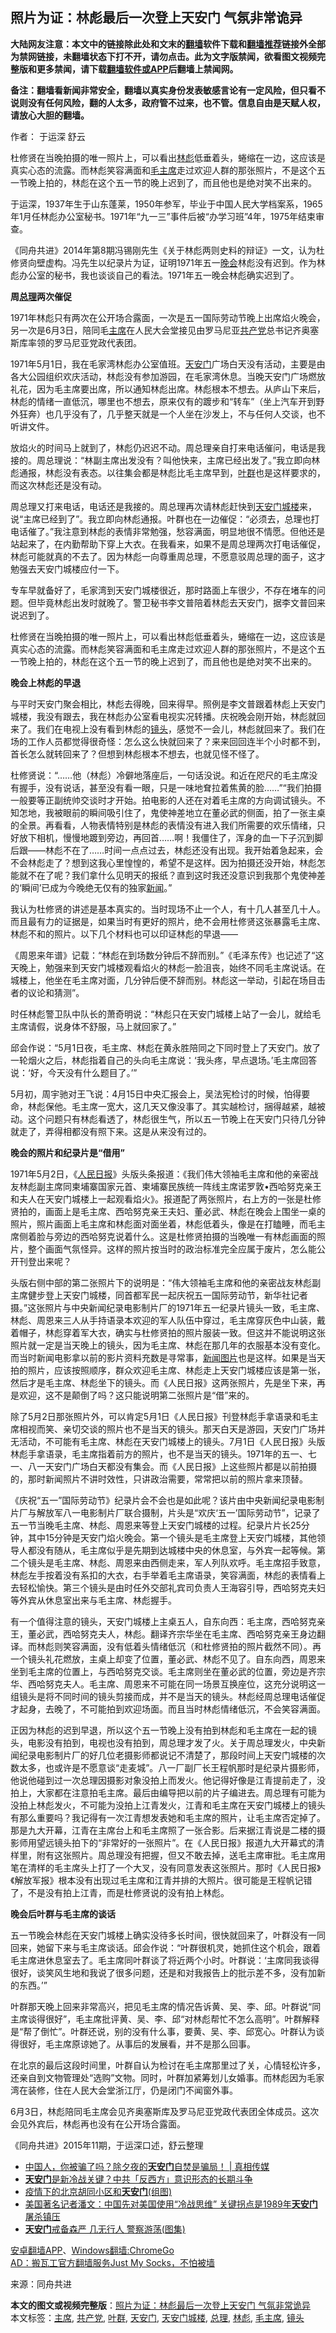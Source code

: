  <h2>照片为证：林彪最后一次登上天安门 气氛非常诡异</h2> <p class="notice"><b>大陆网友注意：本文中的链接除此处和文末的<a href="https://github.com/bannedbook/fanqiang" >翻墙</a>软件下载和<a href="https://github.com/killgcd/justmysocks/blob/master/README.md">翻墙推荐</a>链接外全部为禁网链接，未翻墙状态下打不开，请勿点击。此为文字版禁闻，欲看图文视频完整版和更多禁闻，请下载<a href="https://github.com/bannedbook/fanqiang">翻墙软件或APP</a>后翻墙上禁闻网。</p><p>备注：翻墙看新闻非常安全，翻墙以真实身份发表敏感言论有一定风险，但只看不说则没有任何风险，翻的人太多，政府管不过来，也不管。信息自由是天赋人权，请放心大胆的翻墙。</b></p>  <div class="entry"> <p>作者： 于运深 舒云</p> <p id="summary">杜修贤在当晚拍摄的唯一照片上，可以看出<a href="https://www.bannedbook.org/bnews/tag/%e6%9e%97%e5%bd%aa/" class="st_tag internal_tag" rel="tag" title="标签 林彪 下的日志">林彪</a>低垂着头，蜷缩在一边，这应该是真实心态的流露。而林彪笑容满面和<a href="https://www.bannedbook.org/bnews/tag/%e6%af%9b%e4%b8%bb%e5%b8%ad/" class="st_tag internal_tag" rel="tag" title="标签 毛主席 下的日志">毛主席</a>走过欢迎人群的那张照片，不是这个五一节晚上拍的，林彪在这个五一节的晚上迟到了，而且他也是绝对笑不出来的。</p> <p id="conimg">于运深，1937年生于山东蓬莱，1950年参军，毕业于中国人民大学档案系，1965年1月任林彪办公室秘书。1971年“九一三”事件后被“办学习班”4年，1975年结束审查。</p> <p>《同舟共进》2014年第8期冯锡刚先生《关于林彪两则史料的辩证》一文，认为杜修贤向壁虚构。冯先生以纪录片为证，证明1971年五一<span class='wp_keywordlink_affiliate'><a href="https://zh-cn.shenyunperformingarts.org/" title="晚会" target="_blank">晚会</a></span>林彪没有迟到。作为林彪办公室的秘书，我也谈谈自己的看法。1971年五一晚会林彪确实迟到了。</p> <p><strong>周<a href="https://www.bannedbook.org/bnews/tag/%e6%80%bb%e7%90%86/" class="st_tag internal_tag" rel="tag" title="标签 总理 下的日志">总理</a>两次催促</strong></p> <p>1971年林彪只有两次在公开场合露面，一次是五一国际劳动节晚上出席焰火晚会，另一次是6月3日，陪同毛<a href="https://www.bannedbook.org/bnews/tag/%E4%B8%BB%E5%B8%AD/" class="st_tag internal_tag" rel="tag" title="标签 主席 下的日志">主席</a>在人民大会堂接见由罗马尼亚<a href="https://www.bannedbook.org/bnews/tag/%e5%85%b1%e4%ba%a7%e5%85%9a/" class="st_tag internal_tag" rel="tag" title="标签 共产党 下的日志">共产党</a>总书记齐奥塞斯库率领的罗马尼亚党政代表团。</p> <p>1971年5月1日，我在毛家湾林彪办公室值班。<a href="https://www.bannedbook.org/bnews/tag/%e5%a4%a9%e5%ae%89%e9%97%a8/" class="st_tag internal_tag" rel="tag" title="标签 天安门 下的日志">天安门</a>广场白天没有活动，主要是由各大公园组织欢庆活动，林彪没有参加游园，在毛家湾休息。当晚天安门广场燃放礼花，因为毛主席要出席，所以通知林彪出席。林彪根本不想去。从庐山下来后，林彪的情绪一直低沉，哪里也不想去，原来仅有的踱步和“转车”（坐上汽车开到野外狂奔）也几乎没有了，几乎整天就是一个人坐在沙发上，不与任何人交谈，也不听讲文件。</p> <p>放焰火的时间马上就到了，林彪仍迟迟不动。周总理亲自打来电话催问，电话是我接的。周总理说：“林副主席出发没有？叫他快来，主席已经出发了。”我立即向林彪通报，林彪没有表态。以往集会都是林彪比毛主席早到，<a href="https://www.bannedbook.org/bnews/tag/%e5%8f%b6%e7%be%a4/" class="st_tag internal_tag" rel="tag" title="标签 叶群 下的日志">叶群</a>也是这样要求的，而这次林彪还是没有动。</p>  <p>周总理又打来电话，电话还是我接的。周总理再次请林彪赶快到<a href="https://www.bannedbook.org/bnews/tag/%E5%A4%A9%E5%AE%89%E9%97%A8%E5%9F%8E%E6%A5%BC/" class="st_tag internal_tag" rel="tag" title="标签 天安门城楼 下的日志">天安门城楼</a>来，说“主席已经到了”。我立即向林彪通报。叶群也在一边催促：“必须去，总理也打电话催了。”我注意到林彪的表情非常勉强，愁容满面，明显地很不情愿。但他还是站起来了，在内勤帮助下穿上大衣。在我看来，如果不是周总理两次打电话催促，林彪可能就真的不去了。因为林彪一向尊重周总理，不愿意驳周总理的面子，这才勉强去天安门城楼应付一下。</p> <p>专车早就备好了，毛家湾到天安门城楼很近，那时路面上车很少，不存在堵车的问题。但毕竟林彪出发时就晚了。警卫秘书李文普陪着林彪去天安门，据李文普回来说迟到了。</p> <p>杜修贤在当晚拍摄的唯一照片上，可以看出林彪低垂着头，蜷缩在一边，这应该是真实心态的流露。而林彪笑容满面和毛主席走过欢迎人群的那张照片，不是这个五一节晚上拍的，林彪在这个五一节的晚上迟到了，而且他也是绝对笑不出来的。</p> <p><strong>晚会上林彪的早退</strong></p> <p>与平时天安门聚会相比，林彪去得晚，回来得早。照例是李文普跟着林彪上天安门城楼，我没有跟去，我在林彪办公室看电视实况转播。庆祝晚会刚开始，林彪就回来了。我们在电视上没有看到林彪的<a href="https://www.bannedbook.org/bnews/tag/%E9%95%9C%E5%A4%B4/" class="st_tag internal_tag" rel="tag" title="标签 镜头 下的日志">镜头</a>，感觉不一会儿，林彪就回来了。我们在场的工作人员都觉得很奇怪：怎么这么快就回来了？来来回回连半个小时都不到，首长怎么就转回来了？但想到林彪根本不想去，也就见怪不怪了。</p> <p>杜修贤说：“……他（林彪）冷僻地落座后，一句话没说。和近在咫尺的毛主席没有握手，没有说话，甚至没有看一眼，只是一味地耷拉着焦黄的脸……”“我们拍摄一般要等正副统帅交谈时才开始。拍电影的人还在对着毛主席的方向调试镜头。不知怎地，我被眼前的瞬间吸引住了，鬼使神差地立在董必武的侧面，拍了一张主桌的全景。再看看，人物表情特别是林彪的表情没有进入我们所需要的欢乐情绪，只好放下相机，慢慢地踱到旁边，再回首……啊！我僵住了，浑身的血一下子沉到脚后跟——林彪不在了……时间一点点过去，林彪还没有出现。我开始着急起来，会不会林彪走了？想到这我心里惶惶的，希望不是这样。因为拍摄还没开始，林彪怎能就不在了呢？我们拿什么见明天的报纸？直到这时我还没意识到我那个鬼使神差的‘瞬间’已成为今晚绝无仅有的独家<span class='wp_keywordlink_affiliate'><a href="https://www.bannedbook.org/" title="新闻">新闻</a></span>。”</p> <p>我认为杜修贤的讲述是基本真实的。当时现场不止一个人，有十几人甚至几十人。而且最有力的证据是，如果当时有更好的照片，绝不会用杜修贤这张暴露毛主席、林彪不和的照片。以下几个材料也可以印证林彪的早退——</p> <p>《周恩来年谱》记载：“林彪在到场数分钟后不辞而别。”《毛泽东传》也记述了“这天晚上，勉强来到天安门城楼观看焰火的林彪一脸沮丧，始终不同毛主席说话。在城楼上，他坐在毛主席对面，几分钟后便不辞而别。林彪这一举动，引起在场目击者的议论和猜测”。</p>  <p>时任林彪警卫队中队长的萧奇明说：“林彪只在天安门城楼上站了一会儿，就给毛主席请假，说身体不舒服，马上就回家了。”</p> <p>邱会作说：“5月1日夜，毛主席、林彪在黄永胜陪同之下同时登上了天安门。放了一轮烟火之后，林彪指着自己的头向毛主席说：‘我头疼，早点退场。’毛主席回答说：‘好，今天没有什么题目了。’”</p> <p>5月初，周宇驰对王飞说：4月15日中央汇报会上，吴法宪检讨的时候，怕得要命，林彪保他。毛主席一宽大，这几天又像没事了。其实越检讨，捆得越紧，越被动。这个问题只有林彪看透了，林彪很生气，所以五一节晚上在天安门只待几分钟就走了，弄得相都没有照下来。这是从来没有过的。</p> <p><strong>晚会的照片和纪录片是“借用”</strong></p> <p>1971年5月2日，《<span class='wp_keywordlink'><a href="https://www.bannedbook.org/forum2/topic109.html" title="透视人民日报" target="_blank">人民日报</a></span>》头版头条报道：《我们伟大领袖毛主席和他的亲密战友林彪副主席同柬埔寨国家元首、柬埔寨民族统一阵线主席诺罗敦•西哈努克亲王和夫人在天安门城楼上一起观看焰火》。报道配了两张照片，右上方的一张是杜修贤拍的，画面上是毛主席、西哈努克亲王夫妇、董必武、林彪在晚会上围坐一桌的照片，照片画面上毛主席和林彪面对面坐着，林彪低着头，像是在打瞌睡，而毛主席侧着脸与旁边的西哈努克说着什么。这是杜修贤拍摄的当晚唯一有林彪画面的照片，整个画面气氛怪异。这样的照片按当时的政治标准完全应属于废片，怎么能公开刊登出来呢？</p> <p>头版右侧中部的第二张照片下的说明是：“伟大领袖毛主席和他的亲密战友林彪副主席健步登上天安门城楼，同首都军民一起庆祝五一国际劳动节，新华社记者摄。”这张照片与中央新闻纪录电影制片厂的1971年五一纪录片镜头一致，毛主席、林彪、周恩来三人从手持语录本欢迎的军人队伍中穿过，毛主席穿灰色中山装，戴着帽子，林彪穿着军大衣，确实与杜修贤拍的照片服装一致。但这并不能说明这张照片就一定是当天晚上的镜头，因为毛主席、林彪在那几年的衣服基本没有变化。而当时新闻电影拿以前的影片资料充数是寻常事，<span class='wp_keywordlink_affiliate'><a href="https://www.bannedbook.org/bnews/topimagenews/" title="新闻图片" target="_blank">新闻图片</a></span>也是这样。如果是当天拍的照片，应该按照顺序，群众欢迎毛主席、林彪走上天安门城楼应该是第一张，然后才是毛主席、林彪坐下的镜头。而《人民日报》这两张照片，先是坐下来，再是欢迎，这不是颠倒了吗？这只能说明第二张照片是“借”来的。</p> <p>除了5月2日那张照片外，可以肯定5月1日《人民日报》刊登林彪手拿语录和毛主席相视而笑、亲切交谈的照片也不是当天的镜头。那天白天是游园，天安门广场并无活动，不可能有毛主席、林彪在天安门城楼上的镜头。7月1日《人民日报》头版林彪手拿语录，毛主席指着前方的照片，也不是当天的镜头。1971年的五一、七一、八一天安门广场白天都没有集会。而《人民日报》上这些照片都是以前拍摄的，那时新闻照片不讲时效性，只讲政治需要，常常把以前的照片拿来顶替。</p> <p>《庆祝“五一”国际劳动节》纪录片会不会也是如此呢？该片由中央新闻纪录电影制片厂与解放军八一电影制片厂联合摄制，片头是“欢庆‘五一’国际劳动节”，记录了五一节当晚毛主席、林彪、周恩来等登上天安门城楼的过程。纪录片片长25分钟，其中15分钟是天安门焰火晚会。第一个镜头是毛主席登上天安门城楼，其他领导人都没有随从，毛主席似乎是先期到达城楼中央的休息室，与外宾一起等候。第二个镜头是毛主席、林彪、周恩来由西侧走来，军人列队欢呼。毛主席招手致意，林彪左手按着没有系扣的大衣，右手举着毛主席语录，笑容满面，林彪的表情看上去轻松愉快。第三个镜头是由时任外交部礼宾司负责人王海容引导，西哈努克夫妇等外宾从休息室出来与毛主席、林彪握手。</p>  <p>有一个值得注意的镜头，天安门城楼上主桌五人，自东向西：毛主席，西哈努克亲王，董必武，西哈努克夫人，林彪。翻译齐宗华坐在毛主席、西哈努克亲王身边翻译。而林彪则笑容满面，没有低着头情绪低沉（和杜修贤拍的照片截然不同）。再一个镜头礼花燃放，主桌上却变了位置，董必武、林彪不见了。自东向西，周恩来坐到毛主席的位置上，与西哈努克交谈。毛主席则坐在董必武的位置，旁边是齐宗华、西哈努克夫人。毛主席、周恩来不可能在同一场景互换座位，这充分说明这一组镜头是将不同时间的镜头剪接而成，并不是当天的镜头。林彪经周总理电话催促才起身，去晚了，不可能拍到欢迎场面。而且当时林彪情绪低沉，不会笑容满面。</p> <p>正因为林彪的迟到早退，所以这个五一节晚上没有拍到林彪和毛主席在一起的镜头，电影没有拍到，电视也没有拍到，周总理才发了火。关于周总理发火，中央新闻纪录电影制片厂的好几位老摄影师都说记不清楚了，那段时间上天安门城楼的次数太多，也或许是不愿意谈“走麦城”。八一厂副厂长王程帆那时是纪录片摄影师，他说他碰到过一次总理因摄影对象没拍上而发火。他记得好像是江青提前走了，没拍上，大家都在注意拍毛主席。最后由编导把以前的片子编进去。周总理有可能为没拍上林彪发火，不可能为没拍上江青发火，江青和毛主席在天安门城楼上的镜头有那么重要吗？我记得有一次江青想发表她和毛主席的照片，让毛主席否定掉了。那是九大开幕，江青在主席台上和毛主席照了一张合影。后来据江青说是二楼的摄影师用望远镜头拍下的“非常好的一张照片”。在《人民日报》报道九大开幕式的清样里，附有这张照片。周总理没有把握，但又不敢去掉，送毛主席审批。毛主席用笔在清样的毛主席头上打了一个大叉，没有同意发表这张照片。那时《人民日报》《解放军报》根本没有出现过毛主席和江青并排的大照片。很可能是王程帆记错了，不是没有拍上江青，而是杜修贤说的没有拍上林彪。</p> <p><strong>晚会后叶群与毛主席的谈话</strong></p> <p>五一节晚会林彪在天安门城楼上确实没待多长时间，很快就回来了，叶群没有一同回来，她留下来与毛主席谈话。邱会作说：“叶群很机灵，她抓住这个机会，跟着毛主席进休息室去了。毛主席同叶群谈了将近两个小时。叶群说：‘主席同我谈得很好，谈笑风生地和我说了很多问题，还是和对我报告上的批示差不多，没有加新的东西。’”</p> <p>叶群那天晚上回来非常高兴，把见毛主席的情况告诉黄、吴、李、邱。叶群说“同主席谈得很好”，毛主席批评黄、吴、李、邱“对林彪帮忙不怎么高明”。叶群解释是“帮了倒忙”。叶群还说，别的没有什么事，要黄、吴、李、邱宽心。叶群认为谈得很好，毛主席原谅她了。从事后的发展看，并不是那么回事。</p> <p>在北京的最后这段时间里，叶群自认为检讨在毛主席那里过了关，心情轻松许多，还亲自到文物管理处“选购”文物。同时，叶群加紧筹划儿女婚事。而林彪因为毛家湾在装修，住在人民大会堂浙江厅，仍是闭门不闻窗外事。</p> <p>6月3日，林彪陪同毛主席会见齐奥塞斯库及罗马尼亚党政代表团全体成员。这次会见外宾后，林彪再也没有在公开场合露面。</p> <p>《同舟共进》2015年11期，于运深口述，舒云整理</p>  <ul class='op-related-articles' title='相关阅读'> <li><a href='https://www.bannedbook.org/bnews/bannedvideo/20200710/1358480.html' target='_blank'>中国人，你被骗了吗？除夕夜的<b>天安门</b>自焚是骗局！ | 真相传媒</a></li> <li><a href='https://www.bannedbook.org/bnews/cbnews/20200707/1356799.html' target='_blank'><b>天安门</b>是新冷战关键？中共「反西方」意识形态的长期斗争</a></li> <li><a href='https://www.bannedbook.org/bnews/cbnews/20200629/1352258.html' target='_blank'>疫情下的北京胡同小区和<b>天安门</b>(组图)</a></li> <li><a href='https://www.bannedbook.org/bnews/worldnews/usa/20200628/1351636.html' target='_blank'>美国著名记者潘文：中国先对美国使用“冷战思维” 关键拐点是1989年<b>天安门</b>屠杀镇压</a></li> <li><a href='https://www.bannedbook.org/bnews/cbnews/20200625/1350211.html' target='_blank'><b>天安门</b>戒备森严 几无行人 警察游荡(图集)</a></li> </ul> <div class="texttj"> <a href="https://github.com/bannedbook/fanqiang/wiki/%E7%A6%81%E9%97%BB%E7%BD%91%E5%AE%89%E5%8D%93%E7%BF%BB%E5%A2%99%E6%96%B0%E9%97%BBAPP" target="_blank">安卓翻墙APP</a>、<a href="https://github.com/bannedbook/fanqiang/wiki/Chrome%E4%B8%80%E9%94%AE%E7%BF%BB%E5%A2%99%E5%8C%85" target="_blank">Windows翻墙:ChromeGo</a><br/> <a href="https://github.com/killgcd/justmysocks/blob/master/README.md" target="_blank">AD：搬瓦工官方翻墙服务Just My Socks，不怕被墙</a> </div><p> 来源：同舟共进 </p><a name='sharetosocial'></a>         <div><b>本文的图文或视频完整版</b>：<a href='https://www.bannedbook.org/bnews/cnnews/20200728/1367356.html'>照片为证：林彪最后一次登上天安门 气氛非常诡异</a></div>  </div><!--END ENTRY--> <div class="postfooter"> <div>本文标签：<a href="https://www.bannedbook.org/bnews/tag/%E4%B8%BB%E5%B8%AD/" rel="tag">主席</a>, <a href="https://www.bannedbook.org/bnews/tag/%e5%85%b1%e4%ba%a7%e5%85%9a/" rel="tag">共产党</a>, <a href="https://www.bannedbook.org/bnews/tag/%e5%8f%b6%e7%be%a4/" rel="tag">叶群</a>, <a href="https://www.bannedbook.org/bnews/tag/%e5%a4%a9%e5%ae%89%e9%97%a8/" rel="tag">天安门</a>, <a href="https://www.bannedbook.org/bnews/tag/%E5%A4%A9%E5%AE%89%E9%97%A8%E5%9F%8E%E6%A5%BC/" rel="tag">天安门城楼</a>, <a href="https://www.bannedbook.org/bnews/tag/%e6%80%bb%e7%90%86/" rel="tag">总理</a>, <a href="https://www.bannedbook.org/bnews/tag/%e6%9e%97%e5%bd%aa/" rel="tag">林彪</a>, <a href="https://www.bannedbook.org/bnews/tag/%e6%af%9b%e4%b8%bb%e5%b8%ad/" rel="tag">毛主席</a>, <a href="https://www.bannedbook.org/bnews/tag/%E9%95%9C%E5%A4%B4/" rel="tag">镜头</a></div>  </div><!--END POSTFOOTER--> 